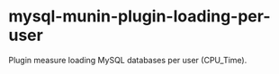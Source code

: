 mysql-munin-plugin-loading-per-user
===================================

Plugin measure loading MySQL databases per user (CPU_Time).
